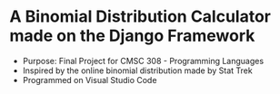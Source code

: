 
# A Binomial Distribution Calculator made on the Django Framework

- Purpose: Final Project for CMSC 308 - Programming Languages
- Inspired by the online binomial distribution made by Stat Trek
- Programmed on Visual Studio Code
